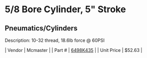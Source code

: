 # 5/8 Bore Cylinder, 5" Stroke
## Pneumatics/Cylinders
Description: 	10-32 thread, 18.6lb force @ 60PSI 

| Vendor | Mcmaster | 
| Part # | [6498K435](http://www.mcmaster.com/) | 
| Unit Price | $52.63 | 
